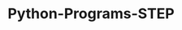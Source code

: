 # Python-Programs-STEP
        
    
                   
                                  
                            
                                             
                
      
  
